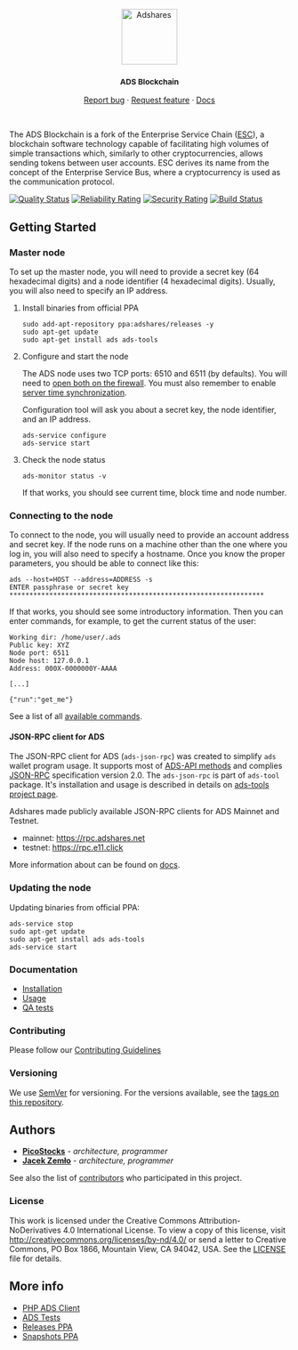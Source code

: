 <p align="center">
  <a href="https://adshares.net/">
    <img src="https://adshares.net/logos/ads.svg" alt="Adshares" width=100 height=100>
  </a>
  <h3 align="center"><small>ADS Blockchain</small></h3>
  <p align="center">
    <a href="https://github.com/adshares/ads/issues/new?template=bug_report.md&labels=Bug">Report bug</a>
    ·
    <a href="https://github.com/adshares/ads/issues/new?template=feature_request.md&labels=New%20Feature">Request feature</a>
    ·
    <a href="https://docs.adshares.net/ads/i">Docs</a>
  </p>
</p>

<br>

The ADS Blockchain is a fork of the Enterprise Service Chain ([ESC](https://github.com/EnterpriseServiceChain/esc)), a blockchain software technology capable of facilitating high volumes of simple transactions which, similarly to other cryptocurrencies, allows sending tokens between user accounts.
ESC derives its name from the concept of the Enterprise Service Bus, where a cryptocurrency is used as the communication protocol.

[![Quality Status](https://sonarcloud.io/api/project_badges/measure?project=adshares-ads&metric=alert_status)](https://sonarcloud.io/dashboard?id=adshares-ads)
[![Reliability Rating](https://sonarcloud.io/api/project_badges/measure?project=adshares-ads&metric=reliability_rating)](https://sonarcloud.io/dashboard?id=adshares-ads)
[![Security Rating](https://sonarcloud.io/api/project_badges/measure?project=adshares-ads&metric=security_rating)](https://sonarcloud.io/dashboard?id=adshares-ads)
[![Build Status](https://travis-ci.org/adshares/ads.svg?branch=master)](https://travis-ci.org/adshares/ads)


## Getting Started

### Master node

To set up the master node, you will need to provide a secret key (64 hexadecimal digits) and a node identifier (4 hexadecimal digits). 
Usually, you will also need to specify an IP address. 

1. Install binaries from official PPA

	```
	sudo add-apt-repository ppa:adshares/releases -y
	sudo apt-get update
	sudo apt-get install ads ads-tools
	```
    
2. Configure and start the node

	The ADS node uses two TCP ports: 6510 and 6511 (by defaults). You will need to [open both on the firewall](https://help.ubuntu.com/community/UFW). 
	You must also remember to enable [server time synchronization](https://linuxconfig.org/ntp-server-configuration-on-ubuntu-18-04-bionic-beaver-linux).
	
	Configuration tool will ask you about a secret key, the node identifier, and an IP address.
	 
	```
	ads-service configure
	ads-service start
	```

3. Check the node status

	```
	ads-monitor status -v
	```
	
	If that works, you should see current time, block time and node number.
	

### Connecting to the node

To connect to the node, you will usually need to provide an account address and secret key. 
If the node runs on a machine other than the one where you log in, you will also need to specify a hostname. 
Once you know the proper parameters, you should be able to connect like this:

```
ads --host=HOST --address=ADDRESS -s
ENTER passphrase or secret key
****************************************************************
```

If that works, you should see some introductory information.
Then you can enter commands, for example, to get the current status of the user:
```
Working dir: /home/user/.ads
Public key: XYZ
Node port: 6511
Node host: 127.0.0.1
Address: 000X-0000000Y-AAAA

[...]

{"run":"get_me"}
``` 

See a list of all [available commands](https://docs.adshares.net/ads/ads-api.html#methods).

#### JSON-RPC client for ADS

The JSON-RPC client for ADS (`ads-json-rpc`) was created to simplify `ads` wallet program usage.
It supports most of [ADS-API methods](https://docs.adshares.net/ads/ads-api.html#methods) and complies [JSON-RPC](https://www.jsonrpc.org/specification) specification version 2.0.
The `ads-json-rpc` is part of `ads-tool` package.
It's installation and usage is described in details on [ads-tools project page](https://github.com/adshares/ads-tools).

Adshares made publicly available JSON-RPC clients for ADS Mainnet and Testnet.
* mainnet: https://rpc.adshares.net
* testnet: https://rpc.e11.click

More information about can be found on [docs](https://docs.adshares.net/ads/how-to-generate-transactions-offline-with-json-rpc.html).

### Updating the node

Updating binaries from official PPA:

```
ads-service stop
sudo apt-get update
sudo apt-get install ads ads-tools
ads-service start
```

### Documentation

- [Installation](https://docs.adshares.net/ads/installation.html)
- [Usage](https://docs.adshares.net/ads/ads-api.html)
- [QA tests](https://github.com/adshares/ads-tests)

### Contributing

Please follow our [Contributing Guidelines](docs/CONTRIBUTING.md)

### Versioning

We use [SemVer](http://semver.org/) for versioning. For the versions available, see the [tags on this repository](https://github.com/adshares/ads/tags). 


## Authors

- **[PicoStocks](https://github.com/picostocks)** - _architecture, programmer_
- **[Jacek Zemło](https://github.com/jzemlo)** - _architecture, programmer_

See also the list of [contributors](https://github.com/adshares/ads/contributors) who participated in this project.

### License

This work is licensed under the Creative Commons Attribution-NoDerivatives 4.0
 International License. To view a copy of this license, visit
 http://creativecommons.org/licenses/by-nd/4.0/ or send a letter to Creative
 Commons, PO Box 1866, Mountain View, CA 94042, USA.
  See the [LICENSE](LICENSE) file for details.


## More info

- [PHP ADS Client](https://github.com/adshares/ads-php-client)
- [ADS Tests](https://github.com/adshares/ads-tests)
- [Releases PPA](https://launchpad.net/~adshares/+archive/ubuntu/releases)
- [Snapshots PPA](https://launchpad.net/~adshares/+archive/ubuntu/snapshots)
